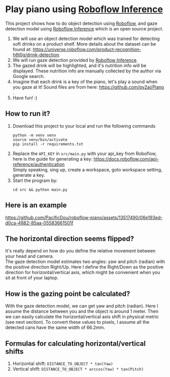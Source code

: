 # Play piano using [Roboflow Inference](https://github.com/roboflow/inference)

This project shows how to do object detection using [Roboflow](https://roboflow.com/), and gaze detection model using [Roboflow Inference](https://github.com/roboflow/inference) which is an open source project.
1. We will use an object detection model which was trained for detecting soft drinks on a product shelf. More details about the dataset can be found at: https://universe.roboflow.com/product-recognition-h6t0g/drink-detection.
2. We will run gaze detection provided by [Roboflow Inference](https://github.com/roboflow/inference).
3. The gazed drink will be highlighted, and it's nutrition info will be displayed. These nutrition info are manually collected by the author via Google search.
4. Imagine that each drink is a key of the piano, let's play a sound when you gaze at it! Sound files are from here: https://github.com/py2ai/Piano .
5. Have fun! :)


## How to run it?
1. Download this project to your local and run the following commands
   ```
   python -m venv venv
   source venv/bin/activate
   pip install -r requirements.txt
   ```
2. Replace the `API_KEY` in `src/main.py` with your api_key from Roboflow, here is the guide for generating a key: https://docs.roboflow.com/api-reference/authentication  
   Simply speaking, sing up, create a workspace, goto workspace setting, generate a key.
3. Start the program by:  
   ```
   cd src && python main.py
   ```


## Here is an example

https://github.com/PacificDou/roboflow-piano/assets/13517490/06e193ed-d0ca-4882-85aa-05583661501f



## The horizontal direction seems flipped?
It's really depend on how do you define the relative movement between your head and camera.  
The gaze detection model estimates two angles: yaw and pitch (radian) with the positive direction Right/Up.
Here I define the Right/Down as the positive direction for horizontal/vertical axis, which might be convenient when you sit at front of your laptop.


## How is the gazing point be calculated?
With the gaze detection model, we can get yaw and pitch (radian).
Here I assume the distance between you and the object is around 1 meter.
Then we can easily calculate the horizontal/vertical axis shift in physical metric (see next section).
To convert these values to pixels, I assume all the detected cans have the same width of 66.2mm.


## Formulas for calculating horizontal/vertical shifts
1. Horizontal shift: `DISTANCE_TO_OBJECT * tan(Yaw)`  
2. Vertical shift: `DISTANCE_TO_OBJECT * arccos(Yaw) * tan(Pitch)`  


